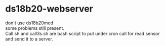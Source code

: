 # ds18b20-webserver
don't use ds18b20med </br>
some problems still present.</br>
Call.sh and call3s.sh are bash script to put under cron call for read sensor and send it to a server.
